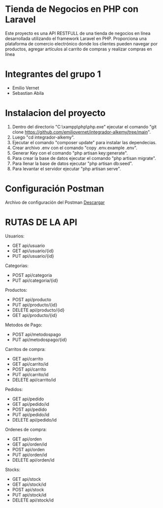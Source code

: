 # Tienda de Negocios en PHP con Laravel

Este proyecto es una API RESTFULL de una tienda de negocios en línea desarrollada utilizando el framework Laravel en PHP. Proporciona una plataforma de comercio electrónico donde los clientes pueden navegar por productos, agregar artículos al carrito de compras y realizar compras en línea

# Integrantes del grupo 1

- Emilio Vernet
- Sebastian Abila

# Instalacion del proyecto

1) Dentro del directorio "C:\\xampp\\php\\php.exe" ejecutar el comando "git clone https://github.com/emiliovernet/integrador-alkemy/tree/main".
2) Luego "cd integrador-alkemy".
3) Ejecutar el comando "composer update" para instalar las dependecias.
4) Crear archivo .env con el comando "copy .env.example .env".
5) Generar Key con el comando "php artisan key:generate".
6) Para crear la base de datos ejecutar el comando "php artisan migrate".
7) Para llenar la base de datos ejecutar "php artisan db:seed".
8) Para levantar el servidor ejecutar "php artisan serve".


# Configuración Postman

Archivo de configuración del Postman [Descargar](https://github.com/emiliovernet/integrador-alkemy/tree/main)

# RUTAS DE LA API

Usuarios:

- GET api/usuario 
- GET api/usuario/{id}
- PUT api/usuario/{id}

Categorias:

- POST api/categoria
- PUT api/categoria/{id}

Productos:

- POST api/producto
- PUT api/producto/{id}
- DELETE api/producto/{id}
- GET api/producto/{id}

Metodos de Pago:

- POST api/metodospago
- PUT api/metodospago/{id}

Carritos de compra:

- GET api/carrito
- GET api/carrito/id
- POST api/carrito
- PUT api/carrito/id
- DELETE api/carrito/id

Pedidos:

- GET api/pedido
- GET api/pedido/id
- POST api/pedido
- PUT api/pedido/id
- DELETE api/pedido/id

Ordenes de compra:

- GET api/orden
- GET api/orden/id
- POST api/orden
- PUT api/orden/id
- DELETE api/orden/id

Stocks:

- GET api/stock
- GET api/stock/id
- POST api/stock
- PUT api/stock/id
- DELETE api/stock/id